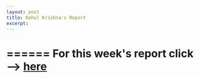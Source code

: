 ```yaml
---
layout: post
title: Rahul Krishna's Report
excerpt: 
---
```

======
For this week's report click --> [here](https://github.com/rahlk/Research/wiki/SMOTE)
======
